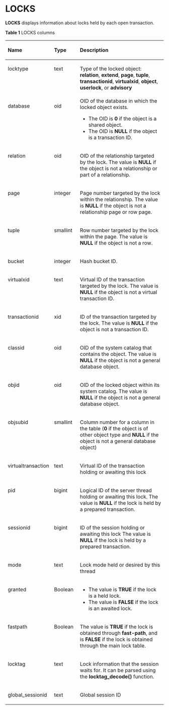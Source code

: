# LOCKS<a name="EN-US_TOPIC_0289899932"></a>

**LOCKS**  displays information about locks held by each open transaction.

**Table  1**  LOCKS columns

<a name="en-us_topic_0283137639_en-us_topic_0237122726_table1854117176252"></a>
<table><thead align="left"><tr id="en-us_topic_0283137639_en-us_topic_0237122726_row2849917132514"><th class="cellrowborder" valign="top" width="23.189999999999998%" id="mcps1.2.4.1.1"><p id="en-us_topic_0283137639_en-us_topic_0237122726_p1184951782518"><a name="en-us_topic_0283137639_en-us_topic_0237122726_p1184951782518"></a><a name="en-us_topic_0283137639_en-us_topic_0237122726_p1184951782518"></a>Name</p>
</th>
<th class="cellrowborder" valign="top" width="16.54%" id="mcps1.2.4.1.2"><p id="en-us_topic_0283137639_en-us_topic_0237122726_p484917174258"><a name="en-us_topic_0283137639_en-us_topic_0237122726_p484917174258"></a><a name="en-us_topic_0283137639_en-us_topic_0237122726_p484917174258"></a>Type</p>
</th>
<th class="cellrowborder" valign="top" width="60.27%" id="mcps1.2.4.1.3"><p id="en-us_topic_0283137639_en-us_topic_0237122726_p98499178259"><a name="en-us_topic_0283137639_en-us_topic_0237122726_p98499178259"></a><a name="en-us_topic_0283137639_en-us_topic_0237122726_p98499178259"></a>Description</p>
</th>
</tr>
</thead>
<tbody><tr id="en-us_topic_0283137639_en-us_topic_0237122726_row7850117132515"><td class="cellrowborder" valign="top" width="23.189999999999998%" headers="mcps1.2.4.1.1 "><p id="en-us_topic_0283137639_en-us_topic_0237122726_p168501017202516"><a name="en-us_topic_0283137639_en-us_topic_0237122726_p168501017202516"></a><a name="en-us_topic_0283137639_en-us_topic_0237122726_p168501017202516"></a>locktype</p>
</td>
<td class="cellrowborder" valign="top" width="16.54%" headers="mcps1.2.4.1.2 "><p id="en-us_topic_0283137639_en-us_topic_0237122726_p118501317182511"><a name="en-us_topic_0283137639_en-us_topic_0237122726_p118501317182511"></a><a name="en-us_topic_0283137639_en-us_topic_0237122726_p118501317182511"></a>text</p>
</td>
<td class="cellrowborder" valign="top" width="60.27%" headers="mcps1.2.4.1.3 "><p id="en-us_topic_0283137639_en-us_topic_0237122726_p1985018176258"><a name="en-us_topic_0283137639_en-us_topic_0237122726_p1985018176258"></a><a name="en-us_topic_0283137639_en-us_topic_0237122726_p1985018176258"></a>Type of the locked object: <strong id="en-us_topic_0237122726_b510074623210"><a name="en-us_topic_0237122726_b510074623210"></a><a name="en-us_topic_0237122726_b510074623210"></a>relation</strong>, <strong id="en-us_topic_0237122726_b1310554611327"><a name="en-us_topic_0237122726_b1310554611327"></a><a name="en-us_topic_0237122726_b1310554611327"></a>extend</strong>, <strong id="en-us_topic_0237122726_b171061846163216"><a name="en-us_topic_0237122726_b171061846163216"></a><a name="en-us_topic_0237122726_b171061846163216"></a>page</strong>, <strong id="en-us_topic_0237122726_b910618460327"><a name="en-us_topic_0237122726_b910618460327"></a><a name="en-us_topic_0237122726_b910618460327"></a>tuple</strong>, <strong id="en-us_topic_0237122726_b01071468320"><a name="en-us_topic_0237122726_b01071468320"></a><a name="en-us_topic_0237122726_b01071468320"></a>transactionid</strong>, <strong id="en-us_topic_0237122726_b14107134619320"><a name="en-us_topic_0237122726_b14107134619320"></a><a name="en-us_topic_0237122726_b14107134619320"></a>virtualxid</strong>, <strong id="en-us_topic_0237122726_b11088464325"><a name="en-us_topic_0237122726_b11088464325"></a><a name="en-us_topic_0237122726_b11088464325"></a>object</strong>, <strong id="en-us_topic_0237122726_b17108124614324"><a name="en-us_topic_0237122726_b17108124614324"></a><a name="en-us_topic_0237122726_b17108124614324"></a>userlock</strong>, or <strong id="en-us_topic_0237122726_b1010844611329"><a name="en-us_topic_0237122726_b1010844611329"></a><a name="en-us_topic_0237122726_b1010844611329"></a>advisory</strong></p>
</td>
</tr>
<tr id="en-us_topic_0283137639_en-us_topic_0237122726_row20850161722511"><td class="cellrowborder" valign="top" width="23.189999999999998%" headers="mcps1.2.4.1.1 "><p id="en-us_topic_0283137639_en-us_topic_0237122726_p885010178256"><a name="en-us_topic_0283137639_en-us_topic_0237122726_p885010178256"></a><a name="en-us_topic_0283137639_en-us_topic_0237122726_p885010178256"></a>database</p>
</td>
<td class="cellrowborder" valign="top" width="16.54%" headers="mcps1.2.4.1.2 "><p id="en-us_topic_0283137639_en-us_topic_0237122726_p10850217172516"><a name="en-us_topic_0283137639_en-us_topic_0237122726_p10850217172516"></a><a name="en-us_topic_0283137639_en-us_topic_0237122726_p10850217172516"></a>oid</p>
</td>
<td class="cellrowborder" valign="top" width="60.27%" headers="mcps1.2.4.1.3 "><div class="p" id="en-us_topic_0283137639_en-us_topic_0237122726_p12850151716253"><a name="en-us_topic_0283137639_en-us_topic_0237122726_p12850151716253"></a><a name="en-us_topic_0283137639_en-us_topic_0237122726_p12850151716253"></a>OID of the database in which the locked object exists.<a name="en-us_topic_0283137639_en-us_topic_0237122726_ul1085011177254"></a><a name="en-us_topic_0283137639_en-us_topic_0237122726_ul1085011177254"></a><ul id="en-us_topic_0283137639_en-us_topic_0237122726_ul1085011177254"><li>The OID is <strong id="en-us_topic_0237122726_b15489165463210"><a name="en-us_topic_0237122726_b15489165463210"></a><a name="en-us_topic_0237122726_b15489165463210"></a>0</strong> if the object is a shared object.</li><li>The OID is <strong id="en-us_topic_0237122726_b13110752165611"><a name="en-us_topic_0237122726_b13110752165611"></a><a name="en-us_topic_0237122726_b13110752165611"></a>NULL</strong> if the object is a transaction ID.</li></ul>
</div>
</td>
</tr>
<tr id="en-us_topic_0283137639_en-us_topic_0237122726_row1185191712252"><td class="cellrowborder" valign="top" width="23.189999999999998%" headers="mcps1.2.4.1.1 "><p id="en-us_topic_0283137639_en-us_topic_0237122726_p885131710252"><a name="en-us_topic_0283137639_en-us_topic_0237122726_p885131710252"></a><a name="en-us_topic_0283137639_en-us_topic_0237122726_p885131710252"></a>relation</p>
</td>
<td class="cellrowborder" valign="top" width="16.54%" headers="mcps1.2.4.1.2 "><p id="en-us_topic_0283137639_en-us_topic_0237122726_p13851717192511"><a name="en-us_topic_0283137639_en-us_topic_0237122726_p13851717192511"></a><a name="en-us_topic_0283137639_en-us_topic_0237122726_p13851717192511"></a>oid</p>
</td>
<td class="cellrowborder" valign="top" width="60.27%" headers="mcps1.2.4.1.3 "><p id="en-us_topic_0283137639_en-us_topic_0237122726_p38514176250"><a name="en-us_topic_0283137639_en-us_topic_0237122726_p38514176250"></a><a name="en-us_topic_0283137639_en-us_topic_0237122726_p38514176250"></a>OID of the relationship targeted by the lock. The value is <strong id="en-us_topic_0237122726_b1016232716299"><a name="en-us_topic_0237122726_b1016232716299"></a><a name="en-us_topic_0237122726_b1016232716299"></a>NULL</strong> if the object is not a relationship or part of a relationship.</p>
</td>
</tr>
<tr id="en-us_topic_0283137639_en-us_topic_0237122726_row1285220179255"><td class="cellrowborder" valign="top" width="23.189999999999998%" headers="mcps1.2.4.1.1 "><p id="en-us_topic_0283137639_en-us_topic_0237122726_p185251710251"><a name="en-us_topic_0283137639_en-us_topic_0237122726_p185251710251"></a><a name="en-us_topic_0283137639_en-us_topic_0237122726_p185251710251"></a>page</p>
</td>
<td class="cellrowborder" valign="top" width="16.54%" headers="mcps1.2.4.1.2 "><p id="en-us_topic_0283137639_en-us_topic_0237122726_p1285215174257"><a name="en-us_topic_0283137639_en-us_topic_0237122726_p1285215174257"></a><a name="en-us_topic_0283137639_en-us_topic_0237122726_p1285215174257"></a>integer</p>
</td>
<td class="cellrowborder" valign="top" width="60.27%" headers="mcps1.2.4.1.3 "><p id="en-us_topic_0283137639_en-us_topic_0237122726_p17852161717257"><a name="en-us_topic_0283137639_en-us_topic_0237122726_p17852161717257"></a><a name="en-us_topic_0283137639_en-us_topic_0237122726_p17852161717257"></a>Page number targeted by the lock within the relationship. The value is <strong id="en-us_topic_0237122726_b10242203018298"><a name="en-us_topic_0237122726_b10242203018298"></a><a name="en-us_topic_0237122726_b10242203018298"></a>NULL</strong> if the object is not a relationship page or row page.</p>
</td>
</tr>
<tr id="en-us_topic_0283137639_en-us_topic_0237122726_row98525173259"><td class="cellrowborder" valign="top" width="23.189999999999998%" headers="mcps1.2.4.1.1 "><p id="en-us_topic_0283137639_en-us_topic_0237122726_p1385220170258"><a name="en-us_topic_0283137639_en-us_topic_0237122726_p1385220170258"></a><a name="en-us_topic_0283137639_en-us_topic_0237122726_p1385220170258"></a>tuple</p>
</td>
<td class="cellrowborder" valign="top" width="16.54%" headers="mcps1.2.4.1.2 "><p id="en-us_topic_0283137639_en-us_topic_0237122726_p38531417112515"><a name="en-us_topic_0283137639_en-us_topic_0237122726_p38531417112515"></a><a name="en-us_topic_0283137639_en-us_topic_0237122726_p38531417112515"></a>smallint</p>
</td>
<td class="cellrowborder" valign="top" width="60.27%" headers="mcps1.2.4.1.3 "><p id="en-us_topic_0283137639_en-us_topic_0237122726_p58531172255"><a name="en-us_topic_0283137639_en-us_topic_0237122726_p58531172255"></a><a name="en-us_topic_0283137639_en-us_topic_0237122726_p58531172255"></a>Row number targeted by the lock within the page. The value is <strong id="en-us_topic_0237122726_b1013963619612"><a name="en-us_topic_0237122726_b1013963619612"></a><a name="en-us_topic_0237122726_b1013963619612"></a>NULL</strong> if the object is not a row.</p>
</td>
</tr>
<tr id="en-us_topic_0283137639_en-us_topic_0237122726_row19673183417586"><td class="cellrowborder" valign="top" width="23.189999999999998%" headers="mcps1.2.4.1.1 "><p id="en-us_topic_0283137639_en-us_topic_0237122726_p11673834155813"><a name="en-us_topic_0283137639_en-us_topic_0237122726_p11673834155813"></a><a name="en-us_topic_0283137639_en-us_topic_0237122726_p11673834155813"></a>bucket</p>
</td>
<td class="cellrowborder" valign="top" width="16.54%" headers="mcps1.2.4.1.2 "><p id="en-us_topic_0283137639_en-us_topic_0237122726_p4673163485819"><a name="en-us_topic_0283137639_en-us_topic_0237122726_p4673163485819"></a><a name="en-us_topic_0283137639_en-us_topic_0237122726_p4673163485819"></a>integer</p>
</td>
<td class="cellrowborder" valign="top" width="60.27%" headers="mcps1.2.4.1.3 "><p id="en-us_topic_0283137639_en-us_topic_0237122726_p56731534145813"><a name="en-us_topic_0283137639_en-us_topic_0237122726_p56731534145813"></a><a name="en-us_topic_0283137639_en-us_topic_0237122726_p56731534145813"></a>Hash bucket ID.</p>
</td>
</tr>
<tr id="en-us_topic_0283137639_en-us_topic_0237122726_row38536175254"><td class="cellrowborder" valign="top" width="23.189999999999998%" headers="mcps1.2.4.1.1 "><p id="en-us_topic_0283137639_en-us_topic_0237122726_p28531217162515"><a name="en-us_topic_0283137639_en-us_topic_0237122726_p28531217162515"></a><a name="en-us_topic_0283137639_en-us_topic_0237122726_p28531217162515"></a>virtualxid</p>
</td>
<td class="cellrowborder" valign="top" width="16.54%" headers="mcps1.2.4.1.2 "><p id="en-us_topic_0283137639_en-us_topic_0237122726_p15853191713259"><a name="en-us_topic_0283137639_en-us_topic_0237122726_p15853191713259"></a><a name="en-us_topic_0283137639_en-us_topic_0237122726_p15853191713259"></a>text</p>
</td>
<td class="cellrowborder" valign="top" width="60.27%" headers="mcps1.2.4.1.3 "><p id="en-us_topic_0283137639_en-us_topic_0237122726_p2085341710254"><a name="en-us_topic_0283137639_en-us_topic_0237122726_p2085341710254"></a><a name="en-us_topic_0283137639_en-us_topic_0237122726_p2085341710254"></a>Virtual ID of the transaction targeted by the lock. The value is <strong id="en-us_topic_0237122726_b1486565916616"><a name="en-us_topic_0237122726_b1486565916616"></a><a name="en-us_topic_0237122726_b1486565916616"></a>NULL</strong> if the object is not a virtual transaction ID.</p>
</td>
</tr>
<tr id="en-us_topic_0283137639_en-us_topic_0237122726_row1985391702516"><td class="cellrowborder" valign="top" width="23.189999999999998%" headers="mcps1.2.4.1.1 "><p id="en-us_topic_0283137639_en-us_topic_0237122726_p13853131716255"><a name="en-us_topic_0283137639_en-us_topic_0237122726_p13853131716255"></a><a name="en-us_topic_0283137639_en-us_topic_0237122726_p13853131716255"></a>transactionid</p>
</td>
<td class="cellrowborder" valign="top" width="16.54%" headers="mcps1.2.4.1.2 "><p id="en-us_topic_0283137639_en-us_topic_0237122726_p1385331710258"><a name="en-us_topic_0283137639_en-us_topic_0237122726_p1385331710258"></a><a name="en-us_topic_0283137639_en-us_topic_0237122726_p1385331710258"></a>xid</p>
</td>
<td class="cellrowborder" valign="top" width="60.27%" headers="mcps1.2.4.1.3 "><p id="en-us_topic_0283137639_en-us_topic_0237122726_p485416179251"><a name="en-us_topic_0283137639_en-us_topic_0237122726_p485416179251"></a><a name="en-us_topic_0283137639_en-us_topic_0237122726_p485416179251"></a>ID of the transaction targeted by the lock. The value is <strong id="en-us_topic_0237122726_b83845591686"><a name="en-us_topic_0237122726_b83845591686"></a><a name="en-us_topic_0237122726_b83845591686"></a>NULL</strong> if the object is not a transaction ID.</p>
</td>
</tr>
<tr id="en-us_topic_0283137639_en-us_topic_0237122726_row285415171253"><td class="cellrowborder" valign="top" width="23.189999999999998%" headers="mcps1.2.4.1.1 "><p id="en-us_topic_0283137639_en-us_topic_0237122726_p20854131752516"><a name="en-us_topic_0283137639_en-us_topic_0237122726_p20854131752516"></a><a name="en-us_topic_0283137639_en-us_topic_0237122726_p20854131752516"></a>classid</p>
</td>
<td class="cellrowborder" valign="top" width="16.54%" headers="mcps1.2.4.1.2 "><p id="en-us_topic_0283137639_en-us_topic_0237122726_p14854121722514"><a name="en-us_topic_0283137639_en-us_topic_0237122726_p14854121722514"></a><a name="en-us_topic_0283137639_en-us_topic_0237122726_p14854121722514"></a>oid</p>
</td>
<td class="cellrowborder" valign="top" width="60.27%" headers="mcps1.2.4.1.3 "><p id="en-us_topic_0283137639_en-us_topic_0237122726_p16854131716254"><a name="en-us_topic_0283137639_en-us_topic_0237122726_p16854131716254"></a><a name="en-us_topic_0283137639_en-us_topic_0237122726_p16854131716254"></a>OID of the system catalog that contains the object. The value is <strong id="en-us_topic_0237122726_b34221381194"><a name="en-us_topic_0237122726_b34221381194"></a><a name="en-us_topic_0237122726_b34221381194"></a>NULL</strong> if the object is not a general database object.</p>
</td>
</tr>
<tr id="en-us_topic_0283137639_en-us_topic_0237122726_row15854817192516"><td class="cellrowborder" valign="top" width="23.189999999999998%" headers="mcps1.2.4.1.1 "><p id="en-us_topic_0283137639_en-us_topic_0237122726_p1085431715251"><a name="en-us_topic_0283137639_en-us_topic_0237122726_p1085431715251"></a><a name="en-us_topic_0283137639_en-us_topic_0237122726_p1085431715251"></a>objid</p>
</td>
<td class="cellrowborder" valign="top" width="16.54%" headers="mcps1.2.4.1.2 "><p id="en-us_topic_0283137639_en-us_topic_0237122726_p1885541752510"><a name="en-us_topic_0283137639_en-us_topic_0237122726_p1885541752510"></a><a name="en-us_topic_0283137639_en-us_topic_0237122726_p1885541752510"></a>oid</p>
</td>
<td class="cellrowborder" valign="top" width="60.27%" headers="mcps1.2.4.1.3 "><p id="en-us_topic_0283137639_en-us_topic_0237122726_p16855131792520"><a name="en-us_topic_0283137639_en-us_topic_0237122726_p16855131792520"></a><a name="en-us_topic_0283137639_en-us_topic_0237122726_p16855131792520"></a>OID of the locked object within its system catalog. The value is <strong id="en-us_topic_0237122726_b681517171490"><a name="en-us_topic_0237122726_b681517171490"></a><a name="en-us_topic_0237122726_b681517171490"></a>NULL</strong> if the object is not a general database object.</p>
</td>
</tr>
<tr id="en-us_topic_0283137639_en-us_topic_0237122726_row48551217152518"><td class="cellrowborder" valign="top" width="23.189999999999998%" headers="mcps1.2.4.1.1 "><p id="en-us_topic_0283137639_en-us_topic_0237122726_p0855151722518"><a name="en-us_topic_0283137639_en-us_topic_0237122726_p0855151722518"></a><a name="en-us_topic_0283137639_en-us_topic_0237122726_p0855151722518"></a>objsubid</p>
</td>
<td class="cellrowborder" valign="top" width="16.54%" headers="mcps1.2.4.1.2 "><p id="en-us_topic_0283137639_en-us_topic_0237122726_p16855131719258"><a name="en-us_topic_0283137639_en-us_topic_0237122726_p16855131719258"></a><a name="en-us_topic_0283137639_en-us_topic_0237122726_p16855131719258"></a>smallint</p>
</td>
<td class="cellrowborder" valign="top" width="60.27%" headers="mcps1.2.4.1.3 "><p id="en-us_topic_0283137639_en-us_topic_0237122726_p48550174257"><a name="en-us_topic_0283137639_en-us_topic_0237122726_p48550174257"></a><a name="en-us_topic_0283137639_en-us_topic_0237122726_p48550174257"></a>Column number for a column in the table (<strong id="b1344710445118"><a name="b1344710445118"></a><a name="b1344710445118"></a>0</strong> if the object is of other object type and <strong id="b94482405119"><a name="b94482405119"></a><a name="b94482405119"></a>NULL</strong> if the object is not a general database object)</p>
</td>
</tr>
<tr id="en-us_topic_0283137639_en-us_topic_0237122726_row3855171714259"><td class="cellrowborder" valign="top" width="23.189999999999998%" headers="mcps1.2.4.1.1 "><p id="en-us_topic_0283137639_en-us_topic_0237122726_p385541742511"><a name="en-us_topic_0283137639_en-us_topic_0237122726_p385541742511"></a><a name="en-us_topic_0283137639_en-us_topic_0237122726_p385541742511"></a>virtualtransaction</p>
</td>
<td class="cellrowborder" valign="top" width="16.54%" headers="mcps1.2.4.1.2 "><p id="en-us_topic_0283137639_en-us_topic_0237122726_p285611772510"><a name="en-us_topic_0283137639_en-us_topic_0237122726_p285611772510"></a><a name="en-us_topic_0283137639_en-us_topic_0237122726_p285611772510"></a>text</p>
</td>
<td class="cellrowborder" valign="top" width="60.27%" headers="mcps1.2.4.1.3 "><p id="en-us_topic_0283137639_en-us_topic_0237122726_p18561417102516"><a name="en-us_topic_0283137639_en-us_topic_0237122726_p18561417102516"></a><a name="en-us_topic_0283137639_en-us_topic_0237122726_p18561417102516"></a>Virtual ID of the transaction holding or awaiting this lock</p>
</td>
</tr>
<tr id="en-us_topic_0283137639_en-us_topic_0237122726_row188561817162517"><td class="cellrowborder" valign="top" width="23.189999999999998%" headers="mcps1.2.4.1.1 "><p id="en-us_topic_0283137639_en-us_topic_0237122726_p13856121772514"><a name="en-us_topic_0283137639_en-us_topic_0237122726_p13856121772514"></a><a name="en-us_topic_0283137639_en-us_topic_0237122726_p13856121772514"></a>pid</p>
</td>
<td class="cellrowborder" valign="top" width="16.54%" headers="mcps1.2.4.1.2 "><p id="en-us_topic_0283137639_en-us_topic_0237122726_p685671742512"><a name="en-us_topic_0283137639_en-us_topic_0237122726_p685671742512"></a><a name="en-us_topic_0283137639_en-us_topic_0237122726_p685671742512"></a>bigint</p>
</td>
<td class="cellrowborder" valign="top" width="60.27%" headers="mcps1.2.4.1.3 "><p id="en-us_topic_0283137639_en-us_topic_0237122726_p085641713252"><a name="en-us_topic_0283137639_en-us_topic_0237122726_p085641713252"></a><a name="en-us_topic_0283137639_en-us_topic_0237122726_p085641713252"></a>Logical ID of the server thread holding or awaiting this lock. The value is <strong id="en-us_topic_0237122726_b134441635145711"><a name="en-us_topic_0237122726_b134441635145711"></a><a name="en-us_topic_0237122726_b134441635145711"></a>NULL</strong> if the lock is held by a prepared transaction.</p>
</td>
</tr>
<tr id="en-us_topic_0283137639_en-us_topic_0237122726_row18856617192518"><td class="cellrowborder" valign="top" width="23.189999999999998%" headers="mcps1.2.4.1.1 "><p id="en-us_topic_0283137639_en-us_topic_0237122726_p118563170251"><a name="en-us_topic_0283137639_en-us_topic_0237122726_p118563170251"></a><a name="en-us_topic_0283137639_en-us_topic_0237122726_p118563170251"></a>sessionid</p>
</td>
<td class="cellrowborder" valign="top" width="16.54%" headers="mcps1.2.4.1.2 "><p id="en-us_topic_0283137639_en-us_topic_0237122726_p1385601714251"><a name="en-us_topic_0283137639_en-us_topic_0237122726_p1385601714251"></a><a name="en-us_topic_0283137639_en-us_topic_0237122726_p1385601714251"></a>bigint</p>
</td>
<td class="cellrowborder" valign="top" width="60.27%" headers="mcps1.2.4.1.3 "><p id="en-us_topic_0283137639_en-us_topic_0237122726_p18857817132513"><a name="en-us_topic_0283137639_en-us_topic_0237122726_p18857817132513"></a><a name="en-us_topic_0283137639_en-us_topic_0237122726_p18857817132513"></a>ID of the session holding or awaiting this lock The value is <strong id="en-us_topic_0237122726_b169301739175718"><a name="en-us_topic_0237122726_b169301739175718"></a><a name="en-us_topic_0237122726_b169301739175718"></a>NULL</strong> if the lock is held by a prepared transaction.</p>
</td>
</tr>
<tr id="en-us_topic_0283137639_en-us_topic_0237122726_row9857617102513"><td class="cellrowborder" valign="top" width="23.189999999999998%" headers="mcps1.2.4.1.1 "><p id="en-us_topic_0283137639_en-us_topic_0237122726_p13857917152514"><a name="en-us_topic_0283137639_en-us_topic_0237122726_p13857917152514"></a><a name="en-us_topic_0283137639_en-us_topic_0237122726_p13857917152514"></a>mode</p>
</td>
<td class="cellrowborder" valign="top" width="16.54%" headers="mcps1.2.4.1.2 "><p id="en-us_topic_0283137639_en-us_topic_0237122726_p585711714258"><a name="en-us_topic_0283137639_en-us_topic_0237122726_p585711714258"></a><a name="en-us_topic_0283137639_en-us_topic_0237122726_p585711714258"></a>text</p>
</td>
<td class="cellrowborder" valign="top" width="60.27%" headers="mcps1.2.4.1.3 "><p id="en-us_topic_0283137639_en-us_topic_0237122726_p20857101717255"><a name="en-us_topic_0283137639_en-us_topic_0237122726_p20857101717255"></a><a name="en-us_topic_0283137639_en-us_topic_0237122726_p20857101717255"></a>Lock mode held or desired by this thread</p>
</td>
</tr>
<tr id="en-us_topic_0283137639_en-us_topic_0237122726_row1085791702510"><td class="cellrowborder" valign="top" width="23.189999999999998%" headers="mcps1.2.4.1.1 "><p id="en-us_topic_0283137639_en-us_topic_0237122726_p7857121752511"><a name="en-us_topic_0283137639_en-us_topic_0237122726_p7857121752511"></a><a name="en-us_topic_0283137639_en-us_topic_0237122726_p7857121752511"></a>granted</p>
</td>
<td class="cellrowborder" valign="top" width="16.54%" headers="mcps1.2.4.1.2 "><p id="en-us_topic_0283137639_en-us_topic_0237122726_p7857181718250"><a name="en-us_topic_0283137639_en-us_topic_0237122726_p7857181718250"></a><a name="en-us_topic_0283137639_en-us_topic_0237122726_p7857181718250"></a>Boolean</p>
</td>
<td class="cellrowborder" valign="top" width="60.27%" headers="mcps1.2.4.1.3 "><a name="en-us_topic_0283137639_en-us_topic_0237122726_ul1685715177250"></a><a name="en-us_topic_0283137639_en-us_topic_0237122726_ul1685715177250"></a><ul id="en-us_topic_0283137639_en-us_topic_0237122726_ul1685715177250"><li>The value is <strong id="en-us_topic_0237122726_b01701836347"><a name="en-us_topic_0237122726_b01701836347"></a><a name="en-us_topic_0237122726_b01701836347"></a>TRUE</strong> if the lock is a held lock.</li><li>The value is <strong id="en-us_topic_0237122726_b145061644343"><a name="en-us_topic_0237122726_b145061644343"></a><a name="en-us_topic_0237122726_b145061644343"></a>FALSE</strong> if the lock is an awaited lock.</li></ul>
</td>
</tr>
<tr id="en-us_topic_0283137639_en-us_topic_0237122726_row78583170252"><td class="cellrowborder" valign="top" width="23.189999999999998%" headers="mcps1.2.4.1.1 "><p id="en-us_topic_0283137639_en-us_topic_0237122726_p18858181782517"><a name="en-us_topic_0283137639_en-us_topic_0237122726_p18858181782517"></a><a name="en-us_topic_0283137639_en-us_topic_0237122726_p18858181782517"></a>fastpath</p>
</td>
<td class="cellrowborder" valign="top" width="16.54%" headers="mcps1.2.4.1.2 "><p id="en-us_topic_0283137639_en-us_topic_0237122726_p1485818178251"><a name="en-us_topic_0283137639_en-us_topic_0237122726_p1485818178251"></a><a name="en-us_topic_0283137639_en-us_topic_0237122726_p1485818178251"></a>Boolean</p>
</td>
<td class="cellrowborder" valign="top" width="60.27%" headers="mcps1.2.4.1.3 "><p id="en-us_topic_0283137639_en-us_topic_0237122726_p18858151713255"><a name="en-us_topic_0283137639_en-us_topic_0237122726_p18858151713255"></a><a name="en-us_topic_0283137639_en-us_topic_0237122726_p18858151713255"></a>The value is <strong id="en-us_topic_0237122726_b89871179378"><a name="en-us_topic_0237122726_b89871179378"></a><a name="en-us_topic_0237122726_b89871179378"></a>TRUE</strong> if the lock is obtained through <strong id="en-us_topic_0237122726_b1175923415377"><a name="en-us_topic_0237122726_b1175923415377"></a><a name="en-us_topic_0237122726_b1175923415377"></a>fast-path</strong>, and is <strong id="en-us_topic_0237122726_b199694427376"><a name="en-us_topic_0237122726_b199694427376"></a><a name="en-us_topic_0237122726_b199694427376"></a>FALSE</strong> if the lock is obtained through the main lock table.</p>
</td>
</tr>
<tr id="row9359184517344"><td class="cellrowborder" valign="top" width="23.189999999999998%" headers="mcps1.2.4.1.1 "><p id="p336074593414"><a name="p336074593414"></a><a name="p336074593414"></a>locktag</p>
</td>
<td class="cellrowborder" valign="top" width="16.54%" headers="mcps1.2.4.1.2 "><p id="p1236074543419"><a name="p1236074543419"></a><a name="p1236074543419"></a>text</p>
</td>
<td class="cellrowborder" valign="top" width="60.27%" headers="mcps1.2.4.1.3 "><p id="p2360545123418"><a name="p2360545123418"></a><a name="p2360545123418"></a>Lock information that the session waits for. It can be parsed using the <strong id="b767518931912"><a name="b767518931912"></a><a name="b767518931912"></a>locktag_decode() </strong>function.</p>
</td>
</tr>
<tr id="row199922421358"><td class="cellrowborder" valign="top" width="23.189999999999998%" headers="mcps1.2.4.1.1 "><p id="p10993134216355"><a name="p10993134216355"></a><a name="p10993134216355"></a>global_sessionid</p>
</td>
<td class="cellrowborder" valign="top" width="16.54%" headers="mcps1.2.4.1.2 "><p id="p899304203519"><a name="p899304203519"></a><a name="p899304203519"></a>text</p>
</td>
<td class="cellrowborder" valign="top" width="60.27%" headers="mcps1.2.4.1.3 "><p id="p13993104214354"><a name="p13993104214354"></a><a name="p13993104214354"></a>Global session ID</p>
</td>
</tr>
</tbody>
</table>

